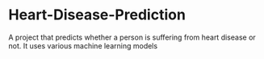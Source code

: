 # Heart-Disease-Prediction
A project that predicts whether a person is suffering from heart disease or not. It uses various machine learning models
